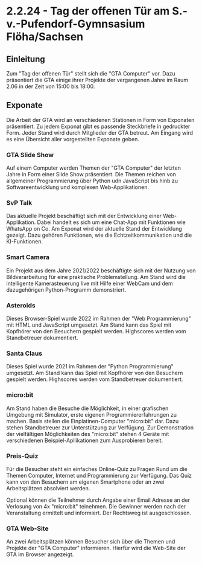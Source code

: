 # 2.2.24 - Tag der offenen Tür am S.-v.-Pufendorf-Gymnsasium Flöha/Sachsen

## Einleitung
Zum "Tag der offenen Tür" stellt sich die "GTA Computer" vor. Dazu präsentiert die GTA einige ihrer Projekte der vergangenen Jahre im Raum 2.06 in der Zeit von 15:00 bis 18:00.

## Exponate

Die Arbeit der GTA wird an verschiedenen Stationen in Form von Exponaten präsentiert. Zu jedem Exponat gibt es passende Steckbriefe in gedruckter Form. Jeder Stand wird durch Mitglieder der GTA betreut. Am Eingang wird es eine Übersicht aller vorgestellten Exponate geben.

### GTA Slide Show
Auf einem Computer werden Themen der "GTA Computer" der letzten Jahre in Form einer Slide Show präsentiert. Die Themen reichen von allgemeiner Programmierung über Python udn JavaScript bis hinb zu Softwareentwicklung und komplexen Web-Applikationen.

### SvP Talk
Das aktuelle Projekt beschäftigt sich mit der Entwicklung einer Web-Applikation. Dabei handelt es sich um eine Chat-App mit Funktionen wie WhatsApp on Co. Am Exponat wird der aktuelle Stand der Entwicklung gezeigt. Dazu gehören Funktionen, wie die Echtzeitkommunikation und die KI-Funktionen.

### Smart Camera
Ein Projekt aus dem Jahre 2021/2022 beschäftigte sich mit der Nutzung von Bildverarbeitung für eine praktische Problemstellung. Am Stand wird die intelligente Kamerasteuerung live mit Hilfe einer WebCam und dem dazugehörigen Python-Programm demonstriert.

### Asteroids
Dieses Browser-Spiel wurde 2022 im Rahmen der "Web Programmierung" mit HTML und JavaScript umgesetzt. Am Stand kann das Spiel mit Kopfhörer von den Besuchern gespielt werden. Highscores werden vom Standbetreuer dokumentiert.

### Santa Claus
Dieses Spiel wurde 2021 im Rahmen der "Python Programmierung" umgesetzt. Am Stand kann das Spiel mit Kopfhörer von den Besuchern gespielt werden. Highscores werden vom Standbetreuer dokumentiert.

### micro:bit
Am Stand haben die Besuche die Möglichkeit, in einer grafischen Umgebung mit Simulator, erste eigenen Programmiererfahrungen zu machen. Basis stellen die Einplatinen-Computer "micro:bit" dar. Dazu stehen Standbetreuer zur Unterstützung zur Verfügung. Zur Demonstration der vielfältigen Möglichkeiten des "micro:bit" stehen 4 Geräte mit verschiedenen Beispiel-Apllikationen zum Ausprobieren bereit.

### Preis-Quiz
Für die Besucher steht ein einfaches Online-Quiz zu Fragen Rund um die Themen Computer, Internet und Programmierung zur Verfügung. Das Quiz kann von den Besuchern am eigenen Smartphone oder an zwei Arbeitsplätzen absolviert werden.

Optional können die Teilnehmer durch Angabe einer Email Adresse an der Verlosung von 4x "micro:bit" teinehmen. Die Gewinner werden nach der Veranstaltung ermittelt und informiert. Der Rechtsweg ist ausgeschlossen.

### GTA Web-Site
An zwei Arbeitsplätzen können Besucher sich über die Themen und Projekte der "GTA Computer" informieren. Hierfür wird die Web-Site der GTA im Browser angezeigt.

